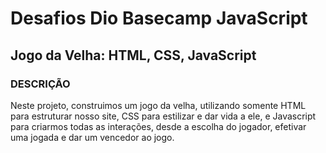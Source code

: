 # Desafios Dio Basecamp JavaScript

## Jogo da Velha: HTML, CSS, JavaScript
### DESCRIÇÃO
Neste projeto, construimos um jogo da velha, utilizando somente HTML para estruturar nosso site, CSS para estilizar e dar vida a ele, e Javascript para criarmos todas as interações, desde a escolha do jogador, efetivar uma jogada e dar um vencedor ao jogo. 
